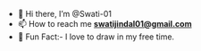 - 👋 Hi there, I’m @Swati-01 
- 📫 How to reach me **swatijindal01@gmail.com**
- 👀 Fun Fact:- I love to draw in my free time. 
<!---
Swati-01/Swati-01 is a ✨ special ✨ repository because its `README.md` (this file) appears on your GitHub profile.
You can click the Preview link to take a look at your changes.
--->
